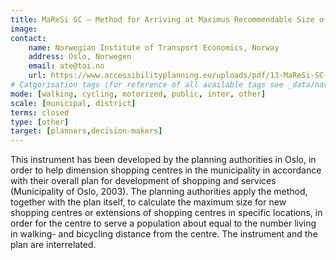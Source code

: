 ```yaml
---
title: MaReSi SC – Method for Arriving at Maximus Recommendable Size of Shopping Centres
image: 
contact:
    name: Norwegian Institute of Transport Economics, Norway
    address: Oslo, Norwegen
    email: ate@toi.no
    url: https://www.accessibilityplanning.eu/uploads/pdf/13-MaReSi-SC-R.pdf 
# Catgorisation tags (for reference of all available tags see _data/navigation_tools.yml file):
mode: [walking, cycling, motorized, public, inter, other]
scale: [municipal, district]
terms: closed
type: [other]
target: [planners,decision-makers]
---
```


This instrument has been developed by the planning authorities in Oslo, in order to help dimension shopping centres in the municipality in accordance with their overall plan for development of shopping and services (Municipality of Oslo, 2003). The planning authorities apply the method, together with the plan itself, to calculate the maximum size for new shopping centres or extensions of shopping centres in specific locations, in order for the centre to serve a population about equal to the number living in walking- and bicycling distance from the centre. The instrument and the plan are interrelated. 